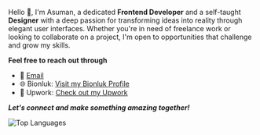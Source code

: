 Hello 👋, I'm Asuman, a dedicated **Frontend Developer** and a self-taught **Designer** with a deep passion for transforming ideas into reality through elegant user interfaces. Whether you're in need of freelance work or looking to collaborate on a project, I'm open to opportunities that challenge and grow my skills. 

**Feel free to reach out through**

- 📧 [Email](asuman.aydin6709@gmail.com)
- 🌐 Bionluk: [Visit my Bionluk Profile](https://bionluk.com/asumanaydin)
- 💼 Upwork: [Check out my Upwork](https://www.upwork.com/freelancers/~01c2ddaf5d61f779f5)

***Let's connect and make something amazing together!***

![Top Languages](https://github-readme-stats.vercel.app/api/top-langs/?username=asumanaydinn&layout=compact&theme=transparent)

